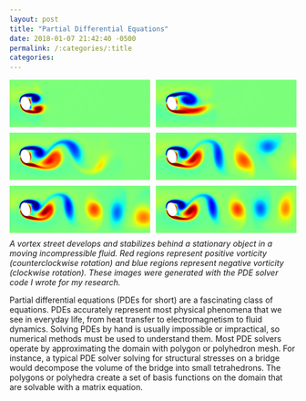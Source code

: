 ```yaml
---
layout: post
title: "Partial Differential Equations"
date: 2018-01-07 21:42:40 -0500
permalink: /:categories/:title
categories:
---
```


<p>
<img src="/assets/pdes/image-049.png" alt="Frame 1" style="float: left; width: 49%; margin-right: 2%; margin-bottom: 2%"/>
<img src="/assets/pdes/image-099.png" alt="Frame 2" style="float: left; width: 49%; margin-bottom: 2%"/>
<img src="/assets/pdes/image-199.png" alt="Frame 3" style="float: left; width: 49%; margin-right: 2%; margin-bottom: 2%"/>
<img src="/assets/pdes/image-299.png" alt="Frame 4" style="float: left; width: 49%; margin-bottom: 2%"/>
<img src="/assets/pdes/image-399.png" alt="Frame 5" style="float: left; width: 49%; margin-right: 2%; margin-bottom: 2%"/>
<img src="/assets/pdes/image-499.png" alt="Frame 6" style="float: left; width: 49%; margin-bottom: 2%"/>
<em>A vortex street develops and stabilizes behind a stationary object in a moving incompressible fluid.
Red regions represent positive vorticity (counterclockwise rotation) and blue regions represent negative vorticity (clockwise rotation).  These images were generated with the PDE solver code I wrote for my research. </em>
</p>

Partial differential equations (PDEs for short) are a fascinating class of equations.
PDEs accurately represent most physical phenomena that we see in everyday life, from heat transfer to electromagnetism to fluid dynamics.
Solving PDEs by hand is usually impossible or impractical, so numerical methods must be used to understand them.
Most PDE solvers operate by approximating the domain with polygon or polyhedron mesh.
For instance, a typical PDE solver solving for structural stresses on a bridge would decompose the volume of the bridge into small tetrahedrons.
The polygons or polyhedra create a set of basis functions on the domain that are solvable with a matrix equation.
